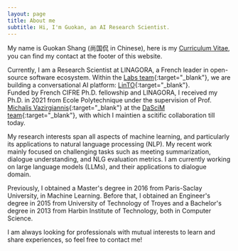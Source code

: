 ```yaml
---
layout: page
title: About me
subtitle: Hi, I'm Guokan, an AI Research Scientist.
---
```


My name is Guokan Shang (尚国侃 in Chinese), here is my [Curriculum Vitae](cv.pdf), you can find my contact at the footer of this website.

Currently, I am a Research Scientist at LINAGORA, a French leader in open-source software ecosystem. Within the [Labs team](https://labs.linagora.com){:target="_blank"}, we are building a conversational AI platform: [LinTO](https://github.com/linto-ai){:target="_blank"}. <br>
Funded by French CIFRE Ph.D. fellowship and LINAGORA, I received my Ph.D. in 2021 from Ecole Polytechnique under the supervision of Prof. [Michalis Vazirgiannis](https://scholar.google.com/citations?user=aWGJYcMAAAAJ){:target="_blank"} at the [DaSciM team](http://www.lix.polytechnique.fr/dascim/){:target="_blank"}, with which I maintien a scitific collaboration till today.

My research interests span all aspects of machine learning, and particularly its applications to natural language processing (NLP). My recent work mainly focused on challenging tasks such as meeting summarization, dialogue understanding, and NLG evaluation metrics. I am currently working on large language models (LLMs), and their applications to dialogue domain.

Previously, I obtained a Master's degree in 2016 from Paris-Saclay University, in Machine Learning. Before that, I obtained an Engineer's degree in 2015 from University of Technology of Troyes and a Bachelor's degree in 2013 from Harbin Institute of Technology, both in Computer Science.

I am always looking for professionals with mutual interests to learn and share experiences, so feel free to contact me! 
